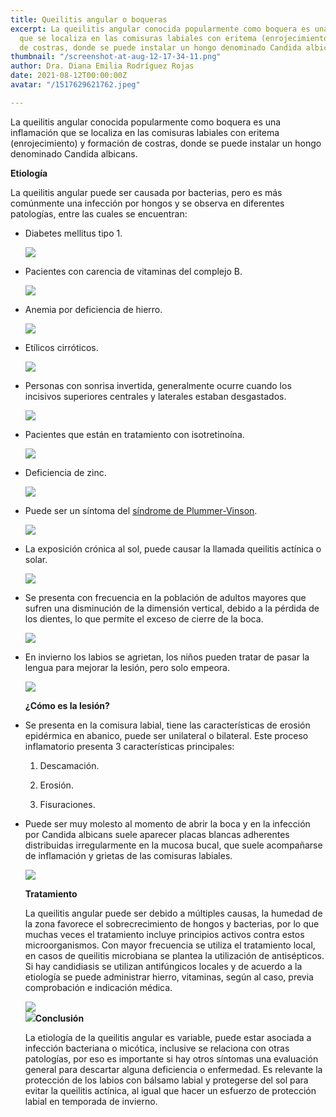 ```yaml
---
title: Queilitis angular o boqueras
excerpt: La queilitis angular conocida popularmente como boquera es una inflamación
  que se localiza en las comisuras labiales con eritema (enrojecimiento) y formación
  de costras, donde se puede instalar un hongo denominado Candida albicans.
thumbnail: "/screenshot-at-aug-12-17-34-11.png"
author: Dra. Diana Emilia Rodríguez Rojas
date: 2021-08-12T00:00:00Z
avatar: "/1517629621762.jpeg"

---
```

La queilitis angular conocida popularmente como boquera es una inflamación que se localiza en las comisuras labiales con eritema (enrojecimiento) y formación de costras, donde se puede instalar un hongo denominado Candida albicans.

**Etiología**

La queilitis angular puede ser causada por bacterias, pero es más comúnmente una infección por hongos y se observa en diferentes patologías, entre las cuales se encuentran:

* Diabetes mellitus tipo 1.

  ![](/1-d.jpg)
* Pacientes con carencia de vitaminas del complejo B.

  ![](/vitamina-b-de-infographics-productos-que-contienen-la-norma-diaria-sintomas-deficiencia-cartel-medico-del-vector-140192212.jpeg)
* Anemia por deficiencia de hierro.

  ![](/unnamed-3.jpeg)
* Etílicos cirróticos.

  ![](/higado-con-cirrosis.jpeg)
* Personas con sonrisa invertida, generalmente ocurre cuando los incisivos superiores centrales y laterales estaban desgastados.

  ![](/sonrisa-invertida.jpeg)
* Pacientes que están en tratamiento con isotretinoína.

  ![](/isotretinoina-1.jpeg)
* Deficiencia de zinc.

  ![](/843bba72fbb4dc069941e988cc3bfe43.jpeg)
* Puede ser un síntoma del [síndrome de Plummer-Vinson](https://www.wikiwand.com/es/S%C3%ADndrome_de_Plummer-Vinson).

  ![](/cancer-esofagico-y-esofago-de-barrett-11-638.webp)
* La exposición crónica al sol, puede causar la llamada queilitis actínica o solar.

  ![](/descarga.webp)
* Se presenta con frecuencia en la población de adultos mayores que sufren una disminución de la dimensión vertical, debido a la pérdida de los dientes, lo que permite el exceso de cierre de la boca.

  ![](/banner-protesis-dentales-bogota.jpeg)
* En invierno los labios se agrietan, los niños pueden tratar de pasar la lengua para mejorar la lesión, pero solo empeora.

  ![](/achenseewinter05.jpeg)

  **¿Cómo es la lesión?**
* Se presenta en la comisura labial, tiene las características de erosión epidérmica en abanico, puede ser unilateral o bilateral. Este proceso inflamatorio presenta 3 características principales:

  1) Descamación.

  2) Erosión.

  3) Fisuraciones.
* Puede ser muy molesto al momento de abrir la boca y en la infección por Candida albicans suele aparecer placas blancas adherentes distribuidas irregularmente en la mucosa bucal, que suele acompañarse de inflamación y grietas de las comisuras labiales.

  ![](/5fa52ec6ac26c.jpeg)

  **Tratamiento**

    
  La queilitis angular puede ser debido a múltiples causas, la humedad de la zona favorece el sobrecrecimiento de hongos y bacterias, por lo que muchas veces el tratamiento incluye principios activos contra estos microorganismos. Con mayor frecuencia se utiliza el tratamiento local, en casos de queilitis microbiana se plantea la utilización de antisépticos. Si hay candidiasis se utilizan antifúngicos locales y de acuerdo a la etiología se puede administrar hierro, vitaminas, según al caso, previa comprobación e indicación médica.

  ![](/mupirocina-610x506.jpeg)  
  ![](/751246_590x590.jpeg)**Conclusión**

  La etiología de la queilitis angular es variable, puede estar asociada a infección bacteriana o micótica, inclusive se relaciona con otras patologías, por eso es importante si hay otros síntomas una evaluación general para descartar alguna deficiencia o enfermedad. Es relevante la protección de los labios con bálsamo labial y protegerse del sol para evitar la queilitis actínica, al igual que hacer un esfuerzo de protección labial en temporada de invierno.